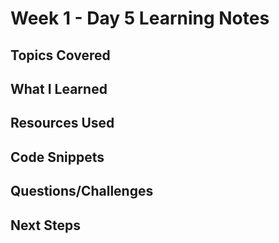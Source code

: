 # Week 1 - Day 5 Learning Notes

## Topics Covered

## What I Learned

## Resources Used

## Code Snippets

## Questions/Challenges

## Next Steps

